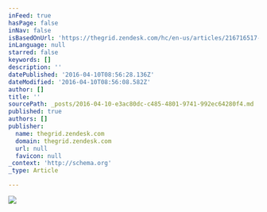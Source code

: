 ```yaml
---
inFeed: true
hasPage: false
inNav: false
isBasedOnUrl: 'https://thegrid.zendesk.com/hc/en-us/articles/216716517-How-Referrals-Work'
inLanguage: null
starred: false
keywords: []
description: ''
datePublished: '2016-04-10T08:56:28.136Z'
dateModified: '2016-04-10T08:56:08.582Z'
author: []
title: ''
sourcePath: _posts/2016-04-10-e3ac80dc-c485-4801-9741-992ec64280f4.md
published: true
authors: []
publisher:
  name: thegrid.zendesk.com
  domain: thegrid.zendesk.com
  url: null
  favicon: null
_context: 'http://schema.org'
_type: Article

---
```

![](https://s3.amazonaws.com/helpscout.net/docs/assets/54dd53ebe4b086c0c0966e7a/images/55838ba0e4b027e1978e911d/file-bIPFsNMDd2.gif)